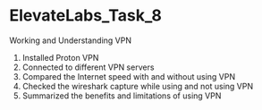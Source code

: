 # ElevateLabs_Task_8
Working and Understanding VPN
1. Installed Proton VPN
2. Connected to different VPN servers
3. Compared the Internet speed with and without using VPN
4. Checked the wireshark capture while using and not using VPN
5. Summarized the benefits and limitations of using VPN
